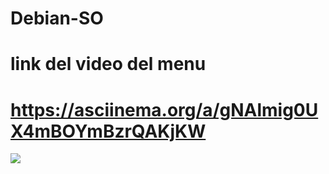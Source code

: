 # Debian-SO
# link del video del menu
# https://asciinema.org/a/gNAlmig0UX4mBOYmBzrQAKjKW

<a href="https://asciinema.org/a/gNAlmig0UX4mBOYmBzrQAKjKW" target="_blank"><img src="https://asciinema.org/a/gNAlmig0UX4mBOYmBzrQAKjKW.svg" /></a>
